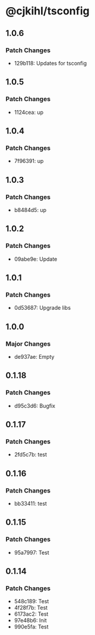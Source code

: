 # @cjkihl/tsconfig

## 1.0.6

### Patch Changes

- 129b118: Updates for tsconfig

## 1.0.5

### Patch Changes

- 1124cea: up

## 1.0.4

### Patch Changes

- 7f96391: up

## 1.0.3

### Patch Changes

- b8484d5: up

## 1.0.2

### Patch Changes

- 09abe9e: Update

## 1.0.1

### Patch Changes

- 0d53687: Upgrade libs

## 1.0.0

### Major Changes

- de937ae: Empty

## 0.1.18

### Patch Changes

- d95c3d6: Bugfix

## 0.1.17

### Patch Changes

- 2fd5c7b: test

## 0.1.16

### Patch Changes

- bb33411: test

## 0.1.15

### Patch Changes

- 95a7997: Test

## 0.1.14

### Patch Changes

- 548c189: Test
- 4f28f7b: Test
- 6173ac2: Test
- 97e48b6: Init
- 990e5fa: Test
